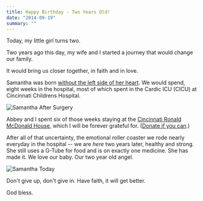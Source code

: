 ```yaml
---
title: Happy Birthday - Two Years Old!
date: "2014-09-19"
summary: ""
---
```

Today, my little girl turns two.

Two years ago this day, my wife and I started a journey that would change our family.

It would bring us closer together, in faith and in love.

Samantha was born [without the left side of her heart](http://www.mayoclinic.org/diseases-conditions/hypoplastic-left-heart-syndrome/basics/definition/con-20031294). We would spend, eight weeks in the hospital, most of which spent in the Cardic ICU (CICU) at Cincinnati Childrens Hospital.

![Samantha After Surgery](/assets/imgs/samantha.jpg)

Abbey and I spent six of those weeks staying at the [Cincinnati Ronald McDonald House](http://www.rmhcincinnati.org/), which I will be forever grateful for. ([Donate if you can](https://www.rmhcincinnati.org/help/donate/donate-online).)

After all of that uncertainty, the emotional roller coaster we rode nearly everyday in the hospital -- we are _here_ two years later, healthy and strong. She still uses a G-Tube for food and is on exactly one medicine. She has made it. We love our baby. Our two year old angel.

![Samantha Today](/assets/imgs/angel.jpg)

Don't give up, don't give in. Have faith, it will get better.

God bless.
